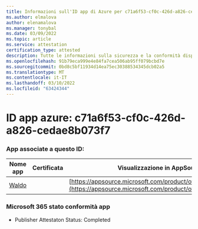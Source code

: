 ```yaml
---
title: Informazioni sull'ID app di Azure per c71a6f53-cf0c-426d-a826-cedae8b073f7
ms.author: elmalova
author: elenamalova
ms.manager: tonybal
ms.date: 03/09/2022
ms.topic: article
ms.service: attestation
certification_type: attested
description: Tutte le informazioni sulla sicurezza e la conformità disponibili per c71a6f53-cf0c-426d-a826-cedae8b073f7.
ms.openlocfilehash: 91b79eca999e4e84fa7cea506ab95ff079bcbd7e
ms.sourcegitcommit: 0bd8c5bf11934d14ea75ec30388534345dcb02a5
ms.translationtype: MT
ms.contentlocale: it-IT
ms.lasthandoff: 03/10/2022
ms.locfileid: "63424344"
---
```

# <a name="azure-app-id-c71a6f53-cf0c-426d-a826-cedae8b073f7"></a>ID app azure: c71a6f53-cf0c-426d-a826-cedae8b073f7


### <a name="apps-associated-with-this-id"></a>App associate a questo ID:
| **Nome app** | **Certificata** | **Visualizzazione in AppSource** |
|--------------|---------------|-----------------------|
| [Waldo](https://docs.microsoft.com/microsoft-365-app-certification/forward/WA200003139) |  | [https://appsource.microsoft.com/product/office/WA200003139](https://appsource.microsoft.com/product/office/WA200003139) |

### <a name="microsoft-365-app-compliance-status"></a>Microsoft 365 stato conformità app
- Publisher Attestaton Status: Completed
